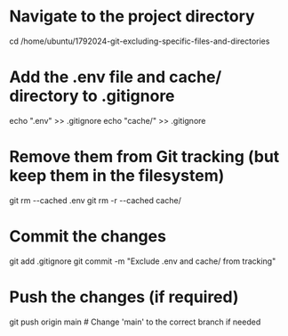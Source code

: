 # Navigate to the project directory
cd /home/ubuntu/1792024-git-excluding-specific-files-and-directories

# Add the .env file and cache/ directory to .gitignore
echo ".env" >> .gitignore
echo "cache/" >> .gitignore

# Remove them from Git tracking (but keep them in the filesystem)
git rm --cached .env
git rm -r --cached cache/

# Commit the changes
git add .gitignore
git commit -m "Exclude .env and cache/ from tracking"

# Push the changes (if required)
git push origin main  # Change 'main' to the correct branch if needed

